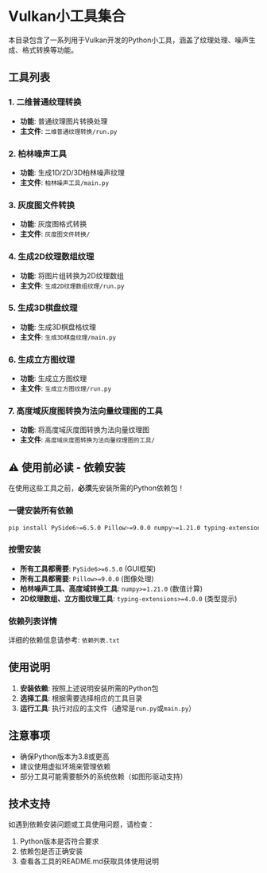 # Vulkan小工具集合

本目录包含了一系列用于Vulkan开发的Python小工具，涵盖了纹理处理、噪声生成、格式转换等功能。

## 工具列表

### 1. 二维普通纹理转换
- **功能**: 普通纹理图片转换处理
- **主文件**: `二维普通纹理转换/run.py`

### 2. 柏林噪声工具
- **功能**: 生成1D/2D/3D柏林噪声纹理
- **主文件**: `柏林噪声工具/main.py`

### 3. 灰度图文件转换
- **功能**: 灰度图格式转换
- **主文件**: `灰度图文件转换/`

### 4. 生成2D纹理数组纹理
- **功能**: 将图片组转换为2D纹理数组
- **主文件**: `生成2D纹理数组纹理/run.py`

### 5. 生成3D棋盘纹理
- **功能**: 生成3D棋盘格纹理
- **主文件**: `生成3D棋盘纹理/main.py`

### 6. 生成立方图纹理
- **功能**: 生成立方图纹理
- **主文件**: `生成立方图纹理/run.py`

### 7. 高度域灰度图转换为法向量纹理图的工具
- **功能**: 将高度域灰度图转换为法向量纹理图
- **主文件**: `高度域灰度图转换为法向量纹理图的工具/`

## ⚠️ 使用前必读 - 依赖安装

在使用这些工具之前，**必须**先安装所需的Python依赖包！

### 一键安装所有依赖
```bash
pip install PySide6>=6.5.0 Pillow>=9.0.0 numpy>=1.21.0 typing-extensions>=4.0.0
```

### 按需安装
- **所有工具都需要**: `PySide6>=6.5.0` (GUI框架)
- **所有工具都需要**: `Pillow>=9.0.0` (图像处理)
- **柏林噪声工具、高度域转换工具**: `numpy>=1.21.0` (数值计算)
- **2D纹理数组、立方图纹理工具**: `typing-extensions>=4.0.0` (类型提示)

### 依赖列表详情
详细的依赖信息请参考: `依赖列表.txt`

## 使用说明

1. **安装依赖**: 按照上述说明安装所需的Python包
2. **选择工具**: 根据需要选择相应的工具目录
3. **运行工具**: 执行对应的主文件（通常是`run.py`或`main.py`）

## 注意事项

- 确保Python版本为3.8或更高
- 建议使用虚拟环境来管理依赖
- 部分工具可能需要额外的系统依赖（如图形驱动支持）

## 技术支持

如遇到依赖安装问题或工具使用问题，请检查：
1. Python版本是否符合要求
2. 依赖包是否正确安装
3. 查看各工具的README.md获取具体使用说明